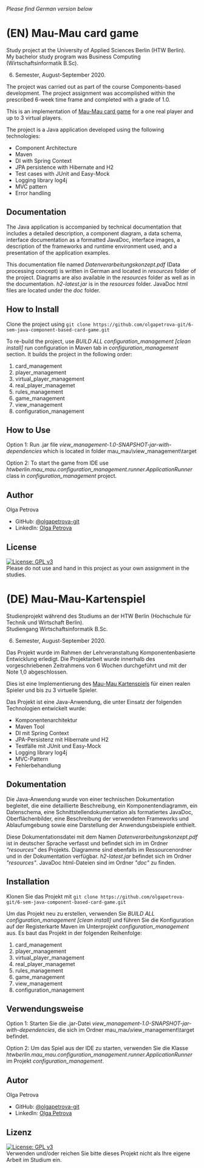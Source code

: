 *Please find German version below*
# (EN) Mau-Mau card game
Study project at the University of Applied Sciences Berlin (HTW Berlin).       
My bachelor study program was Business Computing (Wirtschaftsinformatik B.Sc).   

6. Semester, August-September 2020.    
    
The project was carried out as part of the course Components-based development. The project assignment was accomplished within the prescribed 6-week time frame and completed with a grade of 1.0.        

This is an implementation of [Mau-Mau card game](https://en.wikipedia.org/wiki/Mau-Mau_(card_game)) for a one real player and up to 3 virtual players.     

  The project is a Java application developed using the following technologies:
  - Component Architecture
  - Maven
  - DI with Spring Context
  - JPA persistence with Hibernate and H2
  - Test cases with JUnit and Easy-Mock
  - Logging library log4j
  - MVC pattern
  - Error handling
## Documentation
The Java application is accompanied by technical documentation that includes a detailed description, a component diagram, a data schema, interface documentation as a formatted JavaDoc, interface images, a description of the frameworks and runtime environment used, and a presentation of the application examples. 

This documentation file named *Datenverarbeitungskonzept.pdf* (Data processing concept) is written in German and located in *resources* folder of the project. Diagrams are also available in the *resources* folder as well as in the documentation.
*h2-latest.jar* is in the *resources* folder. JavaDoc html files are located under the *doc* folder.
## How to Install
Clone the project using `git clone https://github.com/olgapetrova-git/6-sem-java-component-based-card-game.git`

To re-build the project, use *BUILD ALL configuration_management [clean install]* run configuration  in Maven tab in *configuration_management* section. It builds the project in the following order:
1. card_management
2. player_management
3. virtual_player_management
4. real_player_managemet
5. rules_management
6. game_management
7. view_management
8. configuration_management
## How to Use
Option 1: Run .jar file *view_management-1.0-SNAPSHOT-jar-with-dependencies* which is located in folder mau_mau\view_management\target

Option 2: To start the game from IDE use *htwberlin.mau_mau.configuration_management.runner.ApplicationRunner* class in *configuration_management* project.
## Author
Olga Petrova
- GitHub: [@olgapetrova-git](https://github.com/olgapetrova-git)
- LinkedIn: [Olga Petrova](https://www.linkedin.com/in/olga-petrova-berlin/)
## License  
[![License: GPL v3](https://img.shields.io/badge/License-GPLv3-blue.svg)](https://www.gnu.org/licenses/gpl-3.0)  
Please do not use and hand in this project as your own assignment in the studies.
# (DE) Mau-Mau-Kartenspiel
Studienprojekt während des Studiums an der HTW Berlin (Hochschule für Technik und Wirtschaft Berlin).        
Studiengang Wirtschaftsinformatik B.Sc.       

6. Semester, August-September 2020.   
        
Das Projekt wurde im Rahmen der Lehrveranstaltung Komponentenbasierte Entwicklung erledigt.  Die Projektarbeit wurde innerhalb des vorgeschriebenen Zeitrahmens von 6 Wochen durchgeführt und mit der Note 1,0 abgeschlossen.       

Dies ist eine Implementierung des [Mau-Mau Kartenspiels](https://de.wikipedia.org/wiki/Mau-Mau_(Kartenspiel)) für einen realen Spieler und bis zu 3 virtuelle Spieler.    

  Das Projekt ist eine Java-Anwendung, die unter Einsatz der folgenden Technologien entwickelt wurde:
  - Komponentenarchitektur
  - Maven Tool
  - DI mit Spring Context
  - JPA-Persistenz mit Hibernate und H2
  - Testfälle mit JUnit und Easy-Mock
  - Logging library log4j
  - MVC-Pattern
  - Fehlerbehandlung
## Dokumentation
Die Java-Anwendung wurde von einer technischen Dokumentation begleitet, die eine detaillierte Beschreibung, ein Komponentendiagramm, ein Datenschema, eine Schnittstellendokumentation als formatiertes JavaDoc, Oberflächenbilder, eine Beschreibung der verwendeten Frameworks und Ablaufumgebung sowie eine Darstellung der Anwendungsbeispiele enthielt.

Diese Dokumentationsdatei mit dem Namen *Datenverarbeitungskonzept.pdf* ist in deutscher Sprache verfasst und befindet sich im  im Ordner *"resources"* des Projekts. Diagramme sind ebenfalls im Ressourcenordner und in der Dokumentation verfügbar.
*h2-latest.jar* befindet sich im Ordner *"resources"*. JavaDoc html-Dateien sind im Ordner *"doc"* zu finden.
## Installation
Klonen Sie das Projekt mit `git clone https://github.com/olgapetrova-git/6-sem-java-component-based-card-game.git`

Um das Projekt neu zu erstellen, verwenden Sie *BUILD ALL configuration_management [clean install]* und führen Sie die Konfiguration auf der Registerkarte Maven im Unterprojekt *configuration_management* aus. Es baut das Projekt in der folgenden Reihenfolge:
1. card_management
2. player_management
3. virtual_player_management
4. real_player_managemet
5. rules_management
6. game_management
7. view_management
8. configuration_management
## Verwendungsweise
Option 1: Starten Sie die .jar-Datei *view_management-1.0-SNAPSHOT-jar-with-dependencies*, die sich im Ordner mau_mau\view_management\target befindet.

Option 2: Um das Spiel aus der IDE zu starten, verwenden Sie die Klasse *htwberlin.mau_mau.configuration_management.runner.ApplicationRunner* im Projekt *configuration_management*.
## Autor
Olga Petrova
- GitHub: [@olgapetrova-git](https://github.com/olgapetrova-git)
- LinkedIn: [Olga Petrova](https://www.linkedin.com/in/olga-petrova-berlin/)
## Lizenz
[![License: GPL v3](https://img.shields.io/badge/License-GPLv3-blue.svg)](https://www.gnu.org/licenses/gpl-3.0)  
Verwenden und/oder reichen Sie bitte dieses Projekt nicht als Ihre eigene Arbeit im Studium ein. 
